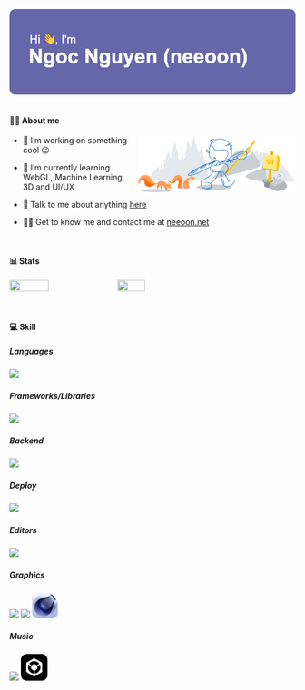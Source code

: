 <p>
  <img src="header.png" align="left" alt="👋 Hi there! I'm Ngoc Nguyen (neeoon)" title="👋 Hi there! I'm Ngoc Nguyen (neeoon)"/>
  &thinsp;
</p>

#### 👨‍💻 About me

<img width="55%" style="padding-left: 15px;" align="right" alt="Github" src="git-header.svg" />

- 🔭 I’m working on something cool 😉

- 🌱 I’m currently learning WebGL, Machine Learning, 3D and UI/UX

- 💬 Talk to me about anything [here](https://github.com/nooeen/nooeen/issues)

- 👨‍💻 Get to know me and contact me at [neeoon.net](https://neeoon.net)

<p>&thinsp;</p>

#### 📊 Stats

<p float="left">
<img align="top" width="37%" height="37%" src="https://github-readme-stats.vercel.app/api?username=nooeen&show_icons=trueinclude_all_commits=true&count_private=true&border_radius=10" />
<img align="top" width="31%" height="31%" src="https://github-readme-stats.vercel.app/api/top-langs/?username=nooeen&border_radius=10&layout=compact" /> 
</p>

<p>&thinsp;</p>

#### 💻 Skill

##### Languages

<img src="https://skillicons.dev/icons?i=js,ts,html,css,php,dart,py,solidity,cpp,java" />

##### Frameworks/Libraries

<img src="https://skillicons.dev/icons?i=bootstrap,materialui,remix,react,tailwind,redux,nextjs,gatsby,wordpress,flutter" />

##### Backend

<img src="https://skillicons.dev/icons?i=nodejs,expressjs,nestjs,redis,firebase,mongodb,mysql,sqlite" />

##### Deploy

<img src="https://skillicons.dev/icons?i=netlify,heroku,vercel,docker,aws,azure,gcp,linux,cloudflare" />

##### Editors

<img src="https://skillicons.dev/icons?i=vscode,neovim,bash" />

##### Graphics

<img src="https://skillicons.dev/icons?i=ps,ai,figma," />
<img src="https://skillicons.dev/icons?i=ae,pr," />
<img width="45px" height="45px" src="cinema4d.png" />

##### Music

<img src="https://skillicons.dev/icons?i=ableton,au" />
<img width="47px" height="47px" src="rekordbox.png" />

